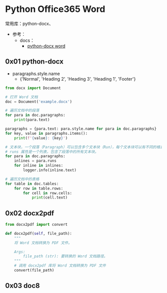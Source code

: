 # Python Office365 Word

<!--last modify: 20230814-->

常用库：python-docx、

- 参考：
  - docs：
    - [python-docx word](https://blog.csdn.net/naer_chongya/article/details/131429885)

## 0x01 python-docx

- paragraphs.style.name
  - {'Normal', 'Heading 2', 'Heading 3', 'Heading 1', 'Footer'}

```python
from docx import Document

# 打开 Word 文档
doc = Document('example.docx')

# 遍历文档中的段落
for para in doc.paragraphs:
    print(para.text)

paragraphs = {para.text: para.style.name for para in doc.paragraphs}
for key, value in paragraphs.items():
    print(f'{value}: {key}')

# 文本块，一个段落（Paragraph）可以包含多个文本块（Run），每个文本块可以有不同的格式（例如字体、颜色、大小等）。
# runs 属性是一个列表，包含了段落中的所有文本块。
for para in doc.paragraphs:
    inlines = para.runs
    for inline in inlines:
        logger.info(inline.text)

# 遍历文档中的表格
for table in doc.tables:
    for row in table.rows:
        for cell in row.cells:
            print(cell.text)
```

## 0x02 docx2pdf

```python
from docx2pdf import convert

def docx2pdf(self, file_path):
    """
    将 Word 文档转换为 PDF 文件。

    Args:
        file_path (str): 要转换的 Word 文档路径。
    """
    # 调用 docx2pdf 库将 Word 文档转换为 PDF 文件
    convert(file_path)
```

## 0x03 doc8

